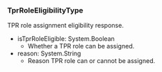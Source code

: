 ### TprRoleEligibilityType
TPR role assignment eligibility response.

- isTprRoleEligible: System.Boolean
  - Whether a TPR role can be assigned.
- reason: System.String
  - Reason TPR role can or cannot be assigned.
